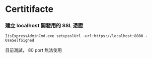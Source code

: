 # Certitifacte


### 建立 localhost 開發用的 SSL 憑證

```
IisExpressAdminCmd.exe setupsslUrl -url:https://localhost:8080 -UseSelfSigned
```

目前測試， 80 port 無法使用

